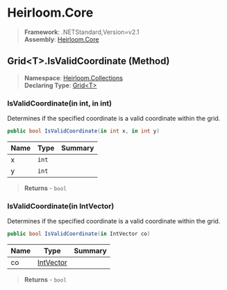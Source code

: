 # Heirloom.Core

> **Framework**: .NETStandard,Version=v2.1  
> **Assembly**: [Heirloom.Core][0]

## Grid\<T>.IsValidCoordinate (Method)

> **Namespace**: [Heirloom.Collections][0]  
> **Declaring Type**: [Grid\<T>][1]

### IsValidCoordinate(in int, in int)

Determines if the specified coordinate is a valid coordinate within the grid.

```cs
public bool IsValidCoordinate(in int x, in int y)
```

| Name | Type  | Summary |
|------|-------|---------|
| x    | `int` |         |
| y    | `int` |         |

> **Returns** - `bool`

### IsValidCoordinate(in IntVector)

Determines if the specified coordinate is a valid coordinate within the grid.

```cs
public bool IsValidCoordinate(in IntVector co)
```

| Name | Type           | Summary |
|------|----------------|---------|
| co   | [IntVector][2] |         |

> **Returns** - `bool`

[0]: ../../../Heirloom.Core.md
[1]: ../Grid[T].md
[2]: ../../Heirloom/IntVector.md
